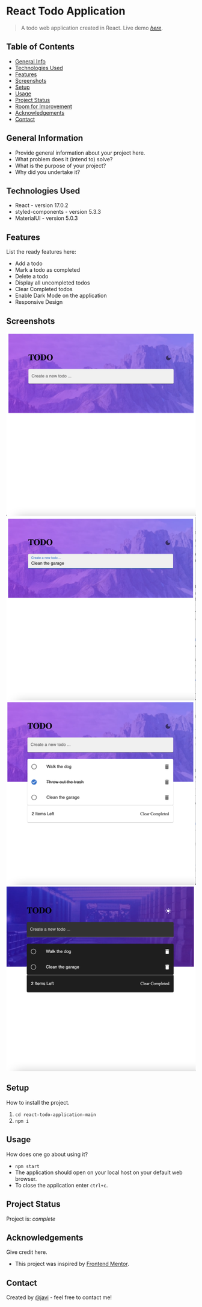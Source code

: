 # React Todo Application
> A todo web application created in React.
> Live demo [_here_](https://affectionate-snyder-a0d9c4.netlify.app/). <!-- If you have the project hosted somewhere, include the link here. -->

## Table of Contents
* [General Info](#general-information)
* [Technologies Used](#technologies-used)
* [Features](#features)
* [Screenshots](#screenshots)
* [Setup](#setup)
* [Usage](#usage)
* [Project Status](#project-status)
* [Room for Improvement](#room-for-improvement)
* [Acknowledgements](#acknowledgements)
* [Contact](#contact)
<!-- * [License](#license) -->


## General Information
- Provide general information about your project here.
- What problem does it (intend to) solve?
- What is the purpose of your project?
- Why did you undertake it?
<!-- You don't have to answer all the questions - just the ones relevant to your project. -->


## Technologies Used
- React - version 17.0.2
- styled-components - version 5.3.3
- MaterialUI - version 5.0.3


## Features
List the ready features here:
- Add a todo
- Mark a todo as completed
- Delete a todo
- Display all uncompleted todos
- Clear Completed todos
- Enable Dark Mode on the application
- Responsive Design


## Screenshots
![Example screenshot](./img/screenshot1.png)
![Example screenshot](./img/screenshot2.png)
![Example screenshot](./img/screenshot3.png)
![Example screenshot](./img/screenshot4.png)
<!-- If you have screenshots you'd like to share, include them here. -->


## Setup
How to install the project.
1. `cd react-todo-application-main`
2. `npm i`


## Usage
How does one go about using it?
- `npm start`
- The application should open on your local host on your default web browser.
- To close the application enter `ctrl+c`.


## Project Status
Project is: _complete_ 


## Acknowledgements
Give credit here.
- This project was inspired by [Frontend Mentor](https://www.frontendmentor.io/home).
<!-- This project was based on [this tutorial](https://www.example.com). -->


## Contact
Created by [@javi](https://www.flynerd.pl/) - feel free to contact me!
